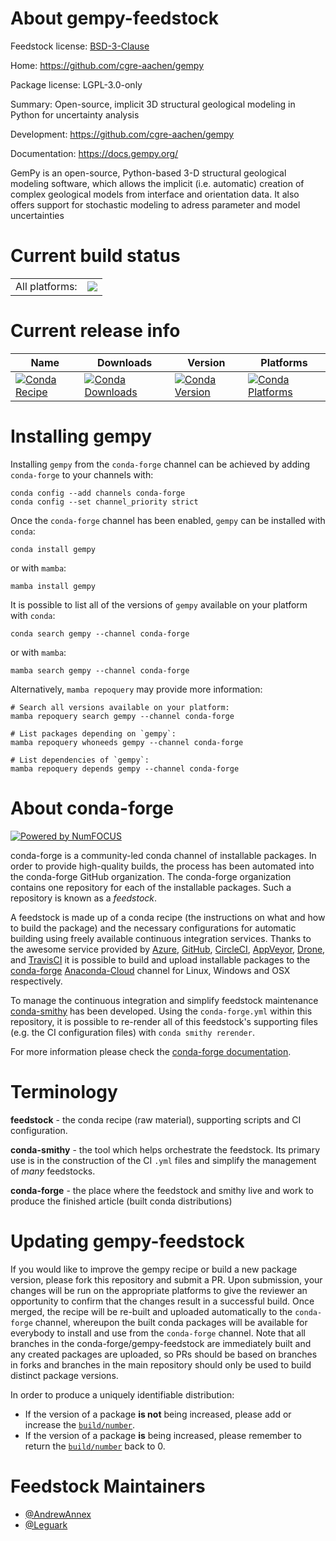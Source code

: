About gempy-feedstock
=====================

Feedstock license: [BSD-3-Clause](https://github.com/conda-forge/gempy-feedstock/blob/main/LICENSE.txt)

Home: https://github.com/cgre-aachen/gempy

Package license: LGPL-3.0-only

Summary: Open-source, implicit 3D structural geological modeling in Python for uncertainty analysis

Development: https://github.com/cgre-aachen/gempy

Documentation: https://docs.gempy.org/

GemPy is an open-source, Python-based 3-D structural geological modeling software,
which allows the implicit (i.e. automatic) creation of complex geological models
from interface and orientation data. It also offers support for stochastic modeling
to adress parameter and model uncertainties


Current build status
====================


<table><tr><td>All platforms:</td>
    <td>
      <a href="https://dev.azure.com/conda-forge/feedstock-builds/_build/latest?definitionId=10034&branchName=main">
        <img src="https://dev.azure.com/conda-forge/feedstock-builds/_apis/build/status/gempy-feedstock?branchName=main">
      </a>
    </td>
  </tr>
</table>

Current release info
====================

| Name | Downloads | Version | Platforms |
| --- | --- | --- | --- |
| [![Conda Recipe](https://img.shields.io/badge/recipe-gempy-green.svg)](https://anaconda.org/conda-forge/gempy) | [![Conda Downloads](https://img.shields.io/conda/dn/conda-forge/gempy.svg)](https://anaconda.org/conda-forge/gempy) | [![Conda Version](https://img.shields.io/conda/vn/conda-forge/gempy.svg)](https://anaconda.org/conda-forge/gempy) | [![Conda Platforms](https://img.shields.io/conda/pn/conda-forge/gempy.svg)](https://anaconda.org/conda-forge/gempy) |

Installing gempy
================

Installing `gempy` from the `conda-forge` channel can be achieved by adding `conda-forge` to your channels with:

```
conda config --add channels conda-forge
conda config --set channel_priority strict
```

Once the `conda-forge` channel has been enabled, `gempy` can be installed with `conda`:

```
conda install gempy
```

or with `mamba`:

```
mamba install gempy
```

It is possible to list all of the versions of `gempy` available on your platform with `conda`:

```
conda search gempy --channel conda-forge
```

or with `mamba`:

```
mamba search gempy --channel conda-forge
```

Alternatively, `mamba repoquery` may provide more information:

```
# Search all versions available on your platform:
mamba repoquery search gempy --channel conda-forge

# List packages depending on `gempy`:
mamba repoquery whoneeds gempy --channel conda-forge

# List dependencies of `gempy`:
mamba repoquery depends gempy --channel conda-forge
```


About conda-forge
=================

[![Powered by
NumFOCUS](https://img.shields.io/badge/powered%20by-NumFOCUS-orange.svg?style=flat&colorA=E1523D&colorB=007D8A)](https://numfocus.org)

conda-forge is a community-led conda channel of installable packages.
In order to provide high-quality builds, the process has been automated into the
conda-forge GitHub organization. The conda-forge organization contains one repository
for each of the installable packages. Such a repository is known as a *feedstock*.

A feedstock is made up of a conda recipe (the instructions on what and how to build
the package) and the necessary configurations for automatic building using freely
available continuous integration services. Thanks to the awesome service provided by
[Azure](https://azure.microsoft.com/en-us/services/devops/), [GitHub](https://github.com/),
[CircleCI](https://circleci.com/), [AppVeyor](https://www.appveyor.com/),
[Drone](https://cloud.drone.io/welcome), and [TravisCI](https://travis-ci.com/)
it is possible to build and upload installable packages to the
[conda-forge](https://anaconda.org/conda-forge) [Anaconda-Cloud](https://anaconda.org/)
channel for Linux, Windows and OSX respectively.

To manage the continuous integration and simplify feedstock maintenance
[conda-smithy](https://github.com/conda-forge/conda-smithy) has been developed.
Using the ``conda-forge.yml`` within this repository, it is possible to re-render all of
this feedstock's supporting files (e.g. the CI configuration files) with ``conda smithy rerender``.

For more information please check the [conda-forge documentation](https://conda-forge.org/docs/).

Terminology
===========

**feedstock** - the conda recipe (raw material), supporting scripts and CI configuration.

**conda-smithy** - the tool which helps orchestrate the feedstock.
                   Its primary use is in the construction of the CI ``.yml`` files
                   and simplify the management of *many* feedstocks.

**conda-forge** - the place where the feedstock and smithy live and work to
                  produce the finished article (built conda distributions)


Updating gempy-feedstock
========================

If you would like to improve the gempy recipe or build a new
package version, please fork this repository and submit a PR. Upon submission,
your changes will be run on the appropriate platforms to give the reviewer an
opportunity to confirm that the changes result in a successful build. Once
merged, the recipe will be re-built and uploaded automatically to the
`conda-forge` channel, whereupon the built conda packages will be available for
everybody to install and use from the `conda-forge` channel.
Note that all branches in the conda-forge/gempy-feedstock are
immediately built and any created packages are uploaded, so PRs should be based
on branches in forks and branches in the main repository should only be used to
build distinct package versions.

In order to produce a uniquely identifiable distribution:
 * If the version of a package **is not** being increased, please add or increase
   the [``build/number``](https://docs.conda.io/projects/conda-build/en/latest/resources/define-metadata.html#build-number-and-string).
 * If the version of a package **is** being increased, please remember to return
   the [``build/number``](https://docs.conda.io/projects/conda-build/en/latest/resources/define-metadata.html#build-number-and-string)
   back to 0.

Feedstock Maintainers
=====================

* [@AndrewAnnex](https://github.com/AndrewAnnex/)
* [@Leguark](https://github.com/Leguark/)

